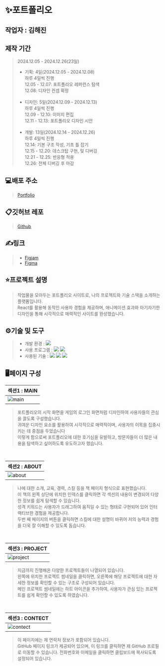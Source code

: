 # ✨포트폴리오

## 작업자 : 김해진

## 제작 기간
>2024.12.05 - 2024.12.26(23일)<br>
> - 기획: 4일(2024.12.05 - 2024.12.08)<br>
>   하루 4일씩 진행<br>
>   12.05 - 12.07: 포트폴리오 레퍼런스 탐색<br>
>   12.08: 디자인 컨셉 확정<br><br>
> - 디자인: 5일(2024.12.09 - 2024.12.13)<br>
>   하루 4일씩 진행<br>
>   12.09 - 12.10: 이미지 편집<br>
>   12.11 - 12.13: 포트폴리오 디자인 시안<br><br>
> - 개발: 13일(2024.12.14 - 2024.12.26)<br>
>   하루 4일씩 진행<br>
>   12.14: 기본 구조 작성, 기초 틀 잡기<br>
>   12.15 - 12.20: 데스크탑 구현, 및 디버깅<br>
>   12.21 - 12.25: 반응형 적용<br>
>   12.26: 전체 디버깅 후 마감<br>

## 💻배포 주소
> [Portfolio](https://myjin0806.netlify.app/)

## 📋깃허브 레포
> [Github](https://github.com/myjin0806/portfolio.git/)

## ✍링크
> - [Figjam](https://www.figma.com/board/hYsCpVsmhWTbozxnZ3L5OI/%ED%8F%AC%ED%8A%B8%ED%8F%B4%EB%A6%AC%EC%98%A4?node-id=0-1&t=ZwrD1JhphORB7hZP-1)
> - [Figma](https://www.figma.com/design/xFgMiU6Q1n6UCu17Pq6tna/%ED%8F%AC%ED%8A%B8%ED%8F%B4%EB%A6%AC%EC%98%A4?node-id=0-1&t=X00ExdI4sJ0bqdFK-1)

## ⭐️프로젝트 설명
> 작업물을 모아두는 포트폴리오 사이트로, 나의 프로젝트와 기술 스택을 소개하는 플랫폼입니다. <br>
> React를 활용해 동적인 사용자 경험을 제공하며, 애니메이션 효과와 아기자기한 디자인을 통해 시각적으로 매력적인 사이트를 완성했습니다.


## ⚙기술 및 도구
> - 개발 환경 : <img src="https://img.shields.io/badge/windows10-0078D6?style=flat-square&logo=windows10&logoColor=white"/>
> - 사용 프로그램 : <img src="https://img.shields.io/badge/Vs code-007ACC?style=flat-square&logo=visualstudiocode&logoColor=white"/> <img src="https://img.shields.io/badge/figma-F24E1E?style=flat-square&logo=figma&logoColor=white"/>
> - 사용된 기술 : <img src="https://img.shields.io/badge/React-61DAFB?style=flat-square&logo=React&logoColor=white"> <img src="https://img.shields.io/badge/Javascript-F7DF1E?style=flat-square&logo=Javascript&logoColor=white">
          <img src="https://img.shields.io/badge/CSS3-1572B6?style=flat-square&logo=CSS3&logoColor=white">
          
    


## 🖥페이지 구성
| 섹션1 : MAIN                                                                                                      |
| :---------------------------------------------------------------------------------------------------------------------- |
| ![main](https://github.com/user-attachments/assets/446d9663-fd2f-4b4e-8ba2-f57553afeb6d) |
> 포트폴리오의 시작 화면을 게임의 로그인 화면처럼 디자인하여 사용자들의 관심을 끌도록 구성했습니다.<br>
> 귀여운 디자인 요소를 활용하여 시각적으로 매력적이며, 사용자의 이목을 집중시키는 데 중점을 두었습니다<br>
> 이렇게 함으로써 포트폴리오에 대한 호기심을 유발하고, 방문자들이 더 많은 내용을 탐색하고 싶어하도록 유도하고자 했습니다.
 <br>

| 섹션2 : ABOUT                                                                                                     |
| :---------------------------------------------------------------------------------------------------------------------- |
| ![about](https://github.com/user-attachments/assets/3ac3edd0-12b6-44f7-a14b-e3d92cd3071e) |
> 나에 대한 소개, 교육, 경력, 스킬 등을 책 페이지 형식으로 표현했습니다.<br>
> 이 책의 왼쪽 상단에 위치한 인덱스를 클릭하면 각 섹션의 내용이 변경되어 다양한 정보를 쉽게 탐색할 수 있습니다.<br>
> 성격 키워드는 사용자가 드래그하여 움직일 수 있는 형태로 구현되어 있어 인터랙티브한 경험을 제공합니다.<br>
> 두번 째 페이지의 버튼을 클릭하면 스킬에 대한 설명이 바뀌어 저의 능력과 경험을 더욱 잘 이해할 수 있도록 돕습니다.
<br>

| 섹션3 : PROJECT                                                                                                     |
| :---------------------------------------------------------------------------------------------------------------------- |
|![project](https://github.com/user-attachments/assets/fea5f57c-2131-4a84-9adb-47fd9a18c213)|
> 지금까지 진행해온 다양한 프로젝트들이 나열되어 있습니다.<br>
> 왼쪽에 위치한 프로젝트 썸네일을 클릭하면, 오른쪽에 해당 프로젝트에 대한 자세한 정보를 확인할 수 있는 구조로 구성되어 있습니다. <br>
> 메인 프로젝트 썸네일에는 하트 아이콘을 추가하여, 사용자가 관심 있는 프로젝트를 쉽게 확인할 수 있도록 하였습니다.<br>
<br>

| 섹션3 : CONTECT                                                                                                     |
| :---------------------------------------------------------------------------------------------------------------------- |
| ![contect](https://github.com/user-attachments/assets/00817e6c-0280-48ab-88af-c75b2553fadc) |
> 이 페이지에는 제 연락처 정보가 포함되어 있습니다.<br>
> GitHub 페이지 링크가 제공되어 있으며, 이 링크를 클릭하면 제 GitHub 프로필로 이동할 수 있습니다.
> 전화번호와 이메일을 클릭하면 클립보드에 복사되도록 설정되어 있습니다.

